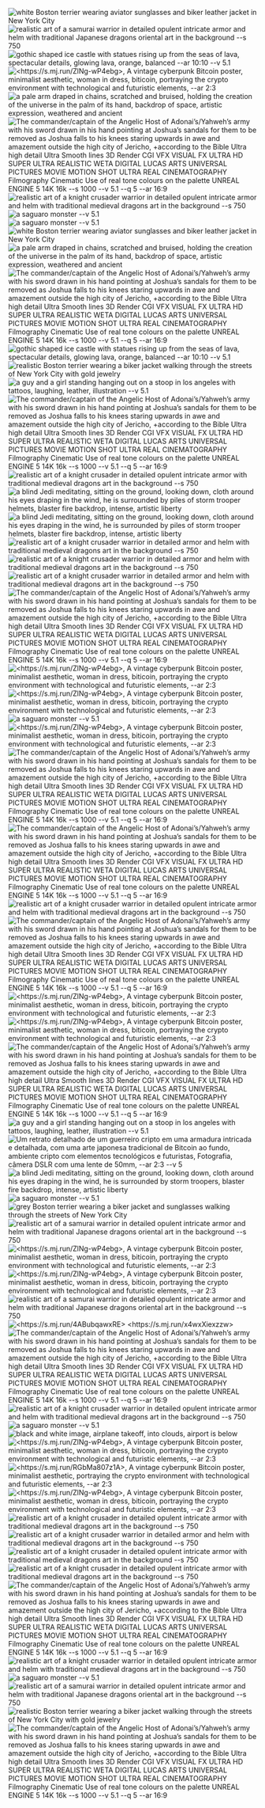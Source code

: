 <p style="display:flex;flex-direction:column;"><img src="https://cdn.discordapp.com/attachments/995431544019755070/1114016056407752884/Susanne_Betty_white_Boston_terrier_wearing_aviator_sunglasses_a_b6a67d04-56e3-41f0-8b06-bc8d84af1804.png" title="white Boston terrier wearing aviator sunglasses and biker leather jacket in New York City" /><img src="https://cdn.discordapp.com/attachments/995431544019755070/1114014812062625884/Destruk_realistic_art_of_a_samurai_warrior_in_detailed_opulent__5cbec276-18f5-4c4f-8d9c-cd3b67ddbae4.png" title="realistic art of a samurai warrior in detailed opulent intricate armor and helm with traditional Japanese dragons oriental art in the background --s 750" /><img src="https://cdn.discordapp.com/attachments/995431544019755070/1114014748078526534/Heavenian_gothic_shaped_ice_castle_with_statues_rising_up_from__11b70480-7ee1-4208-a005-b34b7c0db114.png" title="gothic shaped ice castle with statues rising up from the seas of lava, spectacular details, glowing lava, orange, balanced --ar 10:10 --v 5.1" /><img src="https://cdn.discordapp.com/attachments/995431544019755070/1114016193720893550/broculis_A_vintage_cyberpunk_Bitcoin_poster_minimalist_aestheti_00f2d9c9-8601-4ec5-b32c-3ebe1027c28e.png" title="<https://s.mj.run/ZlNg-wP4ebg>, A vintage cyberpunk Bitcoin poster, minimalist aesthetic, woman in dress, biticoin, portraying the crypto environment with technological and futuristic elements, --ar 2:3" /><img src="https://cdn.discordapp.com/attachments/995431544019755070/1114015448829280367/TacoToozday_a_pale_arm_draped_in_chains_scratched_and_bruised_h_bf6fd743-0e65-4b99-abbc-4cf8238cc0a5.png" title="a pale arm draped in chains, scratched and bruised, holding the creation of the universe in the palm of its hand, backdrop of space, artistic expression, weathered and ancient" /><img src="https://cdn.discordapp.com/attachments/995431544019755070/1114017523172646992/OPTIMUS_PRIMAL_The_commandercaptain_of_the_Angelic_Host_of_Adon_30f6be98-b815-496e-819e-e60950769a7e.png" title="The commander/captain of the Angelic Host of Adonai’s/Yahweh’s army with his sword drawn in his hand pointing at Joshua’s sandals for them to be removed as Joshua falls to his knees staring upwards in awe and amazement outside the high city of Jericho, +according to the Bible Ultra high detail Ultra Smooth lines 3D Render CGI VFX VISUAL FX ULTRA HD SUPER ULTRA REALISTIC WETA DIGITAL LUCAS ARTS UNIVERSAL PICTURES MOVIE MOTION SHOT ULTRA REAL CINEMATOGRAPHY Filmography Cinematic Use of real tone colours on the palette UNREAL ENGINE 5 14K 16k --s 1000 --v 5.1 --q 5 --ar 16:9" /><img src="https://cdn.discordapp.com/attachments/995431544019755070/1114016441994326056/Destruk_realistic_art_of_a_knight_crusader_warrior_in_detailed__77c8aeaf-dbbf-4628-bcd4-3dc9644bc308.png" title="realistic art of a knight crusader warrior in detailed opulent intricate armor and helm with traditional medieval dragons art in the background --s 750" /><img src="https://cdn.discordapp.com/attachments/995431544019755070/1114016172870996030/DrTerasaka_a_saguaro_monster_790bd1ca-f942-4a26-99cb-120053eba700.png" title="a saguaro monster --v 5.1" /><img src="https://cdn.discordapp.com/attachments/995431544019755070/1114016130697269319/DrTerasaka_a_saguaro_monster_c879b548-a22d-4523-828f-8e3efcfd41bd.png" title="a saguaro monster --v 5.1" /><img src="https://cdn.discordapp.com/attachments/995431544019755070/1114016038321934446/Susanne_Betty_white_Boston_terrier_wearing_aviator_sunglasses_a_a7e7c85b-b706-42c3-82d5-2f4105224f17.png" title="white Boston terrier wearing aviator sunglasses and biker leather jacket in New York City" /><img src="https://cdn.discordapp.com/attachments/995431544019755070/1114015444056166430/TacoToozday_a_pale_arm_draped_in_chains_scratched_and_bruised_h_a9667296-8c57-4afb-8d15-937591ab997b.png" title="a pale arm draped in chains, scratched and bruised, holding the creation of the universe in the palm of its hand, backdrop of space, artistic expression, weathered and ancient" /><img src="https://cdn.discordapp.com/attachments/995431544019755070/1114015001787764746/Susanne_Betty_The_commandercaptain_of_the_Angelic_Host_of_Adona_c8ff9888-5080-4d5b-86d6-3a21bea27641.png" title="The commander/captain of the Angelic Host of Adonai’s/Yahweh’s army with his sword drawn in his hand pointing at Joshua’s sandals for them to be removed as Joshua falls to his knees staring upwards in awe and amazement outside the high city of Jericho, +according to the Bible Ultra high detail Ultra Smooth lines 3D Render CGI VFX VISUAL FX ULTRA HD SUPER ULTRA REALISTIC WETA DIGITAL LUCAS ARTS UNIVERSAL PICTURES MOVIE MOTION SHOT ULTRA REAL CINEMATOGRAPHY Filmography Cinematic Use of real tone colours on the palette UNREAL ENGINE 5 14K 16k --s 1000 --v 5.1 --q 5 --ar 16:9" /><img src="https://cdn.discordapp.com/attachments/995431544019755070/1114014775999996014/Heavenian_gothic_shaped_ice_castle_with_statues_rising_up_from__32205a84-637d-4732-b687-ff8288d36fc4.png" title="gothic shaped ice castle with statues rising up from the seas of lava, spectacular details, glowing lava, orange, balanced --ar 10:10 --v 5.1" /><img src="https://cdn.discordapp.com/attachments/995431544019755070/1114014301276086363/Susanne_Betty_realistic_Boston_terrier_wearing_a_biker_jacket_w_67155779-e5e7-41d7-8d06-4a45f95bfd92.png" title="realistic Boston terrier wearing a biker jacket walking through the streets of New York City with gold jewelry" /><img src="https://cdn.discordapp.com/attachments/995431544019755070/1114017835195302061/sUpDaWg_a_guy_and_a_girl_standing_hanging_out_on_a_stoop_in_los_243adf9f-be11-4dee-82d6-294a8be21875.png" title="a guy and a girl standing hanging out on a stoop in los angeles with tattoos, laughing, leather, illustration --v 5.1" /><img src="https://cdn.discordapp.com/attachments/995431544019755070/1114017187699638292/OPTIMUS_PRIMAL_The_commandercaptain_of_the_Angelic_Host_of_Adon_5c995471-8dd8-4bc5-9284-f6d9d28a8fb0.png" title="The commander/captain of the Angelic Host of Adonai’s/Yahweh’s army with his sword drawn in his hand pointing at Joshua’s sandals for them to be removed as Joshua falls to his knees staring upwards in awe and amazement outside the high city of Jericho, +according to the Bible Ultra high detail Ultra Smooth lines 3D Render CGI VFX VISUAL FX ULTRA HD SUPER ULTRA REALISTIC WETA DIGITAL LUCAS ARTS UNIVERSAL PICTURES MOVIE MOTION SHOT ULTRA REAL CINEMATOGRAPHY Filmography Cinematic Use of real tone colours on the palette UNREAL ENGINE 5 14K 16k --s 1000 --v 5.1 --q 5 --ar 16:9" /><img src="https://cdn.discordapp.com/attachments/995431544019755070/1114016754289606676/Destruk_realistic_art_of_a_knight_crusader_in_detailed_opulent__19655922-e86e-49bd-ae7f-342fe925cec4.png" title="realistic art of a knight crusader in detailed opulent intricate armor with traditional medieval dragons art in the background --s 750" /><img src="https://cdn.discordapp.com/attachments/995431544019755070/1114017853776089129/TacoToozday_a_blind_Jedi_meditating_sitting_on_the_ground_looki_ae82c438-885b-4a68-bab2-f10cccaf9b6c.png" title="a blind Jedi meditating, sitting on the ground, looking down, cloth around his eyes draping in the wind, he is surrounded by piles of storm trooper helmets, blaster fire backdrop, intense, artistic liberty" /><img src="https://cdn.discordapp.com/attachments/995431544019755070/1114017846704480356/TacoToozday_a_blind_Jedi_meditating_sitting_on_the_ground_looki_3e96fe40-bc89-4ce8-b4c7-5e00477520ab.png" title="a blind Jedi meditating, sitting on the ground, looking down, cloth around his eyes draping in the wind, he is surrounded by piles of storm trooper helmets, blaster fire backdrop, intense, artistic liberty" /><img src="https://cdn.discordapp.com/attachments/995431544019755070/1114017533431910471/Destruk_realistic_art_of_a_knight_crusader_warrior_in_detailed__fba0d09f-7495-44cf-a464-68efe46d83cf.png" title="realistic art of a knight crusader warrior in detailed armor and helm with traditional medieval dragons art in the background --s 750" /><img src="https://cdn.discordapp.com/attachments/995431544019755070/1114017531330560042/Destruk_realistic_art_of_a_knight_crusader_warrior_in_detailed__e3bb6ac5-8085-42bb-b088-eb4679c4eadd.png" title="realistic art of a knight crusader warrior in detailed armor and helm with traditional medieval dragons art in the background --s 750" /><img src="https://cdn.discordapp.com/attachments/995431544019755070/1114017517401296996/Destruk_realistic_art_of_a_knight_crusader_warrior_in_detailed__91caaf6b-5cb4-4f2f-b024-9c3435b31220.png" title="realistic art of a knight crusader warrior in detailed armor and helm with traditional medieval dragons art in the background --s 750" /><img src="https://cdn.discordapp.com/attachments/995431544019755070/1114017195928850482/OPTIMUS_PRIMAL_The_commandercaptain_of_the_Angelic_Host_of_Adon_8c6ee8e3-0c6a-4db7-9f02-b61d8c371576.png" title="The commander/captain of the Angelic Host of Adonai’s/Yahweh’s army with his sword drawn in his hand pointing at Joshua’s sandals for them to be removed as Joshua falls to his knees staring upwards in awe and amazement outside the high city of Jericho, +according to the Bible Ultra high detail Ultra Smooth lines 3D Render CGI VFX VISUAL FX ULTRA HD SUPER ULTRA REALISTIC WETA DIGITAL LUCAS ARTS UNIVERSAL PICTURES MOVIE MOTION SHOT ULTRA REAL CINEMATOGRAPHY Filmography Cinematic Use of real tone colours on the palette UNREAL ENGINE 5 14K 16k --s 1000 --v 5.1 --q 5 --ar 16:9" /><img src="https://cdn.discordapp.com/attachments/995431544019755070/1114016717824339988/broculis_A_vintage_cyberpunk_Bitcoin_poster_minimalist_aestheti_beeae4fe-b5e9-4f2d-9309-7aa878ce3e12.png" title="<https://s.mj.run/ZlNg-wP4ebg>, A vintage cyberpunk Bitcoin poster, minimalist aesthetic, woman in dress, biticoin, portraying the crypto environment with technological and futuristic elements, --ar 2:3" /><img src="https://cdn.discordapp.com/attachments/995431544019755070/1114016672244834314/broculis_A_vintage_cyberpunk_Bitcoin_poster_minimalist_aestheti_0e3ce4ee-a914-4ca2-89d1-194dc4a850dd.png" title="<https://s.mj.run/ZlNg-wP4ebg>, A vintage cyberpunk Bitcoin poster, minimalist aesthetic, woman in dress, biticoin, portraying the crypto environment with technological and futuristic elements, --ar 2:3" /><img src="https://cdn.discordapp.com/attachments/995431544019755070/1114016140432253078/DrTerasaka_a_saguaro_monster_90b9965b-f5d4-4b0b-a041-ee0cd61eb247.png" title="a saguaro monster --v 5.1" /><img src="https://cdn.discordapp.com/attachments/995431544019755070/1114014335635828856/broculis_A_vintage_cyberpunk_Bitcoin_poster_minimalist_aestheti_e9bae54e-0e57-4ba4-9006-274d6168b30f.png" title="<https://s.mj.run/ZlNg-wP4ebg>, A vintage cyberpunk Bitcoin poster, minimalist aesthetic, woman in dress, biticoin, portraying the crypto environment with technological and futuristic elements, --ar 2:3" /><img src="https://cdn.discordapp.com/attachments/995431544019755070/1114017837162438747/OPTIMUS_PRIMAL_The_commandercaptain_of_the_Angelic_Host_of_Adon_7b7132d0-37a8-4938-833c-877409dd4a7d.png" title="The commander/captain of the Angelic Host of Adonai’s/Yahweh’s army with his sword drawn in his hand pointing at Joshua’s sandals for them to be removed as Joshua falls to his knees staring upwards in awe and amazement outside the high city of Jericho, +according to the Bible Ultra high detail Ultra Smooth lines 3D Render CGI VFX VISUAL FX ULTRA HD SUPER ULTRA REALISTIC WETA DIGITAL LUCAS ARTS UNIVERSAL PICTURES MOVIE MOTION SHOT ULTRA REAL CINEMATOGRAPHY Filmography Cinematic Use of real tone colours on the palette UNREAL ENGINE 5 14K 16k --s 1000 --v 5.1 --q 5 --ar 16:9" /><img src="https://cdn.discordapp.com/attachments/995431544019755070/1114017535789113404/OPTIMUS_PRIMAL_The_commandercaptain_of_the_Angelic_Host_of_Adon_19177872-1d7e-4494-8abc-a4e2165a9885.png" title="The commander/captain of the Angelic Host of Adonai’s/Yahweh’s army with his sword drawn in his hand pointing at Joshua’s sandals for them to be removed as Joshua falls to his knees staring upwards in awe and amazement outside the high city of Jericho, +according to the Bible Ultra high detail Ultra Smooth lines 3D Render CGI VFX VISUAL FX ULTRA HD SUPER ULTRA REALISTIC WETA DIGITAL LUCAS ARTS UNIVERSAL PICTURES MOVIE MOTION SHOT ULTRA REAL CINEMATOGRAPHY Filmography Cinematic Use of real tone colours on the palette UNREAL ENGINE 5 14K 16k --s 1000 --v 5.1 --q 5 --ar 16:9" /><img src="https://cdn.discordapp.com/attachments/995431544019755070/1114016447098781727/Destruk_realistic_art_of_a_knight_crusader_warrior_in_detailed__d8f23893-8e89-4475-8ee7-026af4d8f648.png" title="realistic art of a knight crusader warrior in detailed opulent intricate armor and helm with traditional medieval dragons art in the background --s 750" /><img src="https://cdn.discordapp.com/attachments/995431544019755070/1114015790107205743/OPTIMUS_PRIMAL_The_commandercaptain_of_the_Angelic_Host_of_Adon_6d0240b2-31ff-4818-9b00-b3d145558adc.png" title="The commander/captain of the Angelic Host of Adonai’s/Yahweh’s army with his sword drawn in his hand pointing at Joshua’s sandals for them to be removed as Joshua falls to his knees staring upwards in awe and amazement outside the high city of Jericho, +according to the Bible Ultra high detail Ultra Smooth lines 3D Render CGI VFX VISUAL FX ULTRA HD SUPER ULTRA REALISTIC WETA DIGITAL LUCAS ARTS UNIVERSAL PICTURES MOVIE MOTION SHOT ULTRA REAL CINEMATOGRAPHY Filmography Cinematic Use of real tone colours on the palette UNREAL ENGINE 5 14K 16k --s 1000 --v 5.1 --q 5 --ar 16:9" /><img src="https://cdn.discordapp.com/attachments/995431544019755070/1114015420853256252/broculis_A_vintage_cyberpunk_Bitcoin_poster_minimalist_aestheti_36d6fddd-ec93-42b7-af1d-bb6592cd90a9.png" title="<https://s.mj.run/ZlNg-wP4ebg>, A vintage cyberpunk Bitcoin poster, minimalist aesthetic, woman in dress, biticoin, portraying the crypto environment with technological and futuristic elements, --ar 2:3" /><img src="https://cdn.discordapp.com/attachments/995431544019755070/1114014321064808498/broculis_A_vintage_cyberpunk_Bitcoin_poster_minimalist_aestheti_b764001d-bdce-4869-829f-9c55aa66d903.png" title="<https://s.mj.run/ZlNg-wP4ebg>, A vintage cyberpunk Bitcoin poster, minimalist aesthetic, woman in dress, biticoin, portraying the crypto environment with technological and futuristic elements, --ar 2:3" /><img src="https://cdn.discordapp.com/attachments/995431544019755070/1114017963008344144/OPTIMUS_PRIMAL_The_commandercaptain_of_the_Angelic_Host_of_Adon_ae6ee13b-106a-4821-a8b1-335ebb9ee94b.png" title="The commander/captain of the Angelic Host of Adonai’s/Yahweh’s army with his sword drawn in his hand pointing at Joshua’s sandals for them to be removed as Joshua falls to his knees staring upwards in awe and amazement outside the high city of Jericho, +according to the Bible Ultra high detail Ultra Smooth lines 3D Render CGI VFX VISUAL FX ULTRA HD SUPER ULTRA REALISTIC WETA DIGITAL LUCAS ARTS UNIVERSAL PICTURES MOVIE MOTION SHOT ULTRA REAL CINEMATOGRAPHY Filmography Cinematic Use of real tone colours on the palette UNREAL ENGINE 5 14K 16k --s 1000 --v 5.1 --q 5 --ar 16:9" /><img src="https://cdn.discordapp.com/attachments/995431544019755070/1114017958751129670/sUpDaWg_a_guy_and_a_girl_standing_hanging_out_on_a_stoop_in_los_887f7a52-e975-4862-abda-cbcf24eec13f.png" title="a guy and a girl standing hanging out on a stoop in los angeles with tattoos, laughing, leather, illustration --v 5.1" /><img src="https://cdn.discordapp.com/attachments/995431544019755070/1114015730443239476/broculis_Um_retrato_detalhado_de_um_guerreiro_cripto_em_uma_arm_df0f0617-06ab-4272-8950-55d53db9d292.png" title="Um retrato detalhado de um guerreiro cripto em uma armadura intricada e detalhada, com uma arte japonesa tradicional de Bitcoin ao fundo, ambiente cripto com elementos tecnológicos e futuristas, Fotografia, câmera DSLR com uma lente de 50mm, --ar 2:3 --v 5" /><img src="https://cdn.discordapp.com/attachments/995431544019755070/1114016358141788170/TacoToozday_a_blind_Jedi_meditating_sitting_on_the_ground_looki_c29e8420-6cc1-49bb-8393-ee208bb4c374.png" title="a blind Jedi meditating, sitting on the ground, looking down, cloth around his eyes draping in the wind, he is surrounded by storm troopers, blaster fire backdrop, intense, artistic liberty" /><img src="https://cdn.discordapp.com/attachments/995431544019755070/1114016136426696704/DrTerasaka_a_saguaro_monster_cdc2c1d9-6a42-436d-9dd6-843288ca76aa.png" title="a saguaro monster --v 5.1" /><img src="https://cdn.discordapp.com/attachments/995431544019755070/1114015017264762980/Susanne_Betty_grey_Boston_terrier_wearing_a_biker_jacket_and_su_8b17dafb-a615-4765-b3ed-8f1af9bed545.png" title="grey Boston terrier wearing a biker jacket and sunglasses walking through the streets of New York City" /><img src="https://cdn.discordapp.com/attachments/995431544019755070/1114014807826382919/Destruk_realistic_art_of_a_samurai_warrior_in_detailed_opulent__32c0c7bb-6f95-43a9-a56c-2527edf0efe7.png" title="realistic art of a samurai warrior in detailed opulent intricate armor and helm with traditional Japanese dragons oriental art in the background --s 750" /><img src="https://cdn.discordapp.com/attachments/995431544019755070/1114014315645771837/broculis_A_vintage_cyberpunk_Bitcoin_poster_minimalist_aestheti_077f10a8-c8c1-40c6-8034-283d448cd1d8.png" title="<https://s.mj.run/ZlNg-wP4ebg>, A vintage cyberpunk Bitcoin poster, minimalist aesthetic, woman in dress, biticoin, portraying the crypto environment with technological and futuristic elements, --ar 2:3" /><img src="https://cdn.discordapp.com/attachments/995431544019755070/1114015484950622288/broculis_A_vintage_cyberpunk_Bitcoin_poster_minimalist_aestheti_e2d5419e-61d5-4b3c-9689-e56361d39032.png" title="<https://s.mj.run/ZlNg-wP4ebg>, A vintage cyberpunk Bitcoin poster, minimalist aesthetic, woman in dress, biticoin, portraying the crypto environment with technological and futuristic elements, --ar 2:3" /><img src="https://cdn.discordapp.com/attachments/995431544019755070/1114014818022731917/Destruk_realistic_art_of_a_samurai_warrior_in_detailed_opulent__93a77be3-d4ae-48fb-8868-8d2c294b67c5.png" title="realistic art of a samurai warrior in detailed opulent intricate armor and helm with traditional Japanese dragons oriental art in the background --s 750" /><img src="https://cdn.discordapp.com/attachments/995431544019755070/1114018194429067384/Taverick_None_f668837e-3e7d-48ce-a287-47f1106ae992.png" title="<https://s.mj.run/4ABubqawxRE> <https://s.mj.run/x4wxXiexzzw>" /><img src="https://cdn.discordapp.com/attachments/995431544019755070/1114016584168656996/OPTIMUS_PRIMAL_The_commandercaptain_of_the_Angelic_Host_of_Adon_a50a434a-6e77-4d72-9adc-067c9b5998c5.png" title="The commander/captain of the Angelic Host of Adonai’s/Yahweh’s army with his sword drawn in his hand pointing at Joshua’s sandals for them to be removed as Joshua falls to his knees staring upwards in awe and amazement outside the high city of Jericho, +according to the Bible Ultra high detail Ultra Smooth lines 3D Render CGI VFX VISUAL FX ULTRA HD SUPER ULTRA REALISTIC WETA DIGITAL LUCAS ARTS UNIVERSAL PICTURES MOVIE MOTION SHOT ULTRA REAL CINEMATOGRAPHY Filmography Cinematic Use of real tone colours on the palette UNREAL ENGINE 5 14K 16k --s 1000 --v 5.1 --q 5 --ar 16:9" /><img src="https://cdn.discordapp.com/attachments/995431544019755070/1114016438848593940/Destruk_realistic_art_of_a_knight_crusader_warrior_in_detailed__945596ba-7223-42ff-8e5f-4bf9fc5fc845.png" title="realistic art of a knight crusader warrior in detailed opulent intricate armor and helm with traditional medieval dragons art in the background --s 750" /><img src="https://cdn.discordapp.com/attachments/995431544019755070/1114016143200505856/DrTerasaka_a_saguaro_monster_cbf7aa33-1c9b-4824-9aba-7776642e6111.png" title="a saguaro monster --v 5.1" /><img src="https://cdn.discordapp.com/attachments/995431544019755070/1114015653465161840/Djanibek_black_and_white_image_airplane_takeoff_into_clouds_air_3f762d51-2eee-4c3d-8810-83cf77e608d9.png" title="black and white image, airplane takeoff, into clouds, airport is below" /><img src="https://cdn.discordapp.com/attachments/995431544019755070/1114015586012372992/broculis_A_vintage_cyberpunk_Bitcoin_poster_minimalist_aestheti_7aebaac8-5655-4137-a96d-ee021d2f7030.png" title="<https://s.mj.run/ZlNg-wP4ebg>, A vintage cyberpunk Bitcoin poster, minimalist aesthetic, woman in dress, biticoin, portraying the crypto environment with technological and futuristic elements, --ar 2:3" /><img src="https://cdn.discordapp.com/attachments/995431544019755070/1114015538386063380/broculis_A_vintage_cyberpunk_Bitcoin_poster_minimalist_aestheti_fcaf35db-673a-44b3-aaf6-eb02e659535e.png" title="<https://s.mj.run/RGbMa807z1A>, A vintage cyberpunk Bitcoin poster, minimalist aesthetic, portraying the crypto environment with technological and futuristic elements, --ar 2:3" /><img src="https://cdn.discordapp.com/attachments/995431544019755070/1114014323463958558/broculis_A_vintage_cyberpunk_Bitcoin_poster_minimalist_aestheti_4143294e-c6d8-43a1-b3d1-de0b2cf4f9ba.png" title="<https://s.mj.run/ZlNg-wP4ebg>, A vintage cyberpunk Bitcoin poster, minimalist aesthetic, woman in dress, biticoin, portraying the crypto environment with technological and futuristic elements, --ar 2:3" /><img src="https://cdn.discordapp.com/attachments/995431544019755070/1114016750401499247/Destruk_realistic_art_of_a_knight_crusader_in_detailed_opulent__7a64ab75-a244-4b59-8b7b-2c0b50e26a47.png" title="realistic art of a knight crusader in detailed opulent intricate armor with traditional medieval dragons art in the background --s 750" /><img src="https://cdn.discordapp.com/attachments/995431544019755070/1114017525483716718/Destruk_realistic_art_of_a_knight_crusader_warrior_in_detailed__1ebaa0f5-9c5c-4519-b460-4c12d4dc7656.png" title="realistic art of a knight crusader warrior in detailed armor and helm with traditional medieval dragons art in the background --s 750" /><img src="https://cdn.discordapp.com/attachments/995431544019755070/1114016763819069480/Destruk_realistic_art_of_a_knight_crusader_in_detailed_opulent__21d1f18f-2183-4eed-bee2-836dcc4bce9e.png" title="realistic art of a knight crusader in detailed opulent intricate armor with traditional medieval dragons art in the background --s 750" /><img src="https://cdn.discordapp.com/attachments/995431544019755070/1114016757720555620/Destruk_realistic_art_of_a_knight_crusader_in_detailed_opulent__18f5deb6-d0db-44c5-bb99-a01e3524b508.png" title="realistic art of a knight crusader in detailed opulent intricate armor with traditional medieval dragons art in the background --s 750" /><img src="https://cdn.discordapp.com/attachments/995431544019755070/1114017540927127654/OPTIMUS_PRIMAL_The_commandercaptain_of_the_Angelic_Host_of_Adon_bde6be2d-80c6-4e00-95d7-5311025d5614.png" title="The commander/captain of the Angelic Host of Adonai’s/Yahweh’s army with his sword drawn in his hand pointing at Joshua’s sandals for them to be removed as Joshua falls to his knees staring upwards in awe and amazement outside the high city of Jericho, +according to the Bible Ultra high detail Ultra Smooth lines 3D Render CGI VFX VISUAL FX ULTRA HD SUPER ULTRA REALISTIC WETA DIGITAL LUCAS ARTS UNIVERSAL PICTURES MOVIE MOTION SHOT ULTRA REAL CINEMATOGRAPHY Filmography Cinematic Use of real tone colours on the palette UNREAL ENGINE 5 14K 16k --s 1000 --v 5.1 --q 5 --ar 16:9" /><img src="https://cdn.discordapp.com/attachments/995431544019755070/1114016452182286447/Destruk_realistic_art_of_a_knight_crusader_warrior_in_detailed__40ca5205-6ceb-4922-bcf7-1c5d622a967d.png" title="realistic art of a knight crusader warrior in detailed opulent intricate armor and helm with traditional medieval dragons art in the background --s 750" /><img src="https://cdn.discordapp.com/attachments/995431544019755070/1114016084660584499/DrTerasaka_a_saguaro_monster_161e7bda-df6a-4d3a-a49e-04560b004829.png" title="a saguaro monster --v 5.1" /><img src="https://cdn.discordapp.com/attachments/995431544019755070/1114014820698689556/Destruk_realistic_art_of_a_samurai_warrior_in_detailed_opulent__08009d52-7348-4523-8254-da7466990cfc.png" title="realistic art of a samurai warrior in detailed opulent intricate armor and helm with traditional Japanese dragons oriental art in the background --s 750" /><img src="https://cdn.discordapp.com/attachments/995431544019755070/1114014377616617482/Susanne_Betty_realistic_Boston_terrier_wearing_a_biker_jacket_w_7f84b250-a28f-46f4-a453-ac6981b1180d.png" title="realistic Boston terrier wearing a biker jacket walking through the streets of New York City with gold jewelry" /><img src="https://cdn.discordapp.com/attachments/995431544019755070/1114015757425201245/OPTIMUS_PRIMAL_The_commandercaptain_of_the_Angelic_Host_of_Adon_7b6358a1-8016-411c-831e-902e2a055c62.png" title="The commander/captain of the Angelic Host of Adonai’s/Yahweh’s army with his sword drawn in his hand pointing at Joshua’s sandals for them to be removed as Joshua falls to his knees staring upwards in awe and amazement outside the high city of Jericho, +according to the Bible Ultra high detail Ultra Smooth lines 3D Render CGI VFX VISUAL FX ULTRA HD SUPER ULTRA REALISTIC WETA DIGITAL LUCAS ARTS UNIVERSAL PICTURES MOVIE MOTION SHOT ULTRA REAL CINEMATOGRAPHY Filmography Cinematic Use of real tone colours on the palette UNREAL ENGINE 5 14K 16k --s 1000 --v 5.1 --q 5 --ar 16:9" /></p>